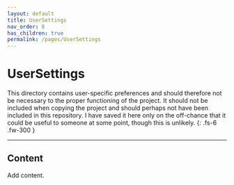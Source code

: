 ```yaml
---
layout: default
title: UserSettings
nav_order: 8
has_children: true
permalink: /pages/UserSettings
---
```


# UserSettings

This directory contains user-specific preferences and should therefore not be necessary to the proper functioning of the project. It should not be included when copying the project and should perhaps not have been included in this repository. I have saved it here only on the off-chance that it could be useful to someone at some point, though this is unlikely.
{: .fs-6 .fw-300 }

---

## Content

Add content.
